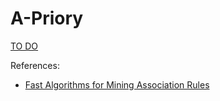 A-Priory
========


[TO DO](todo.md)


References:
 - [Fast Algorithms for Mining Association Rules](http://rakesh.agrawal-family.com/papers/vldb94apriori.pdf)
 
 